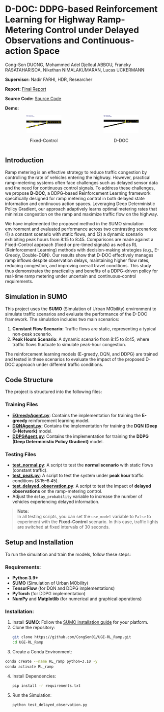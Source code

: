 # D-DOC: DDPG-based Reinforcement Learning for Highway Ramp-Metering Control under Delayed Observations and Continuous-action Space

Cong-Son DUONG, Mohammed Adel Djelloul ABBOU, Francky RASATAHARISOA, Nikethan NIMALAKUMARAN, Lucas UCKERMANN

**Supervisor:** Nadir FARHI, HDR, Researcher

**Report:**  [Final Report](https://heyzine.com/flip-book/59e53eabc9.html)

**Source Code:**  [Source Code](https://github.com/CongSon01/RL_Ramp)

**Demo:** 

<div style="display: flex; justify-content: space-between;">
  <div style="text-align: center;">
    <img src="./report/No_control.gif" alt="Demo GIF" width="45%" />
    <p>Fixed-Control</p>
  </div>
  <div style="text-align: center;">
    <img src="./report/D-DOC.gif" alt="Demo GIF" width="45%" />
    <p>D-DOC</p>
  </div>
</div>

## Introduction

Ramp metering is an effective strategy to reduce traffic congestion by controlling the rate
of vehicles entering the highway. However, practical ramp-metering systems often face challenges such as delayed sensor data and the need for continuous control signals. To address these challenges, we propose **D-DOC**, a DDPG-based Reinforcement Learning framework specifically designed for ramp metering control in both delayed state information and continuous action spaces. Leveraging Deep Deterministic Policy Gradient, our approach adaptively learns optimal metering rates that minimize congestion on the ramp and maximize traffic flow on the highway.

We have implemented the proposed method in the SUMO simulation environment and evaluated performance across two contrasting scenarios: (1) a constant scenario with static flows, and (2) a dynamic scenario exhibiting peak hours from 8:15 to 8:45. Comparisons are made against a Fixed-Control approach (fixed or pre-timed signals) as well as RL (Reinforcement Learning) methods with decision-making strategies (e.g., E-Greedy, Double-DQN). Our results show that D-DOC effectively manages ramp inflows despite observation delays, maintaining higher flow rates, reducing congestion, and improving overall travel conditions. This study thus demonstrates the practicality and benefits of a DDPG-driven policy for real-time ramp metering under uncertain and continuous-control requirements.

## Simulation in SUMO

This project uses the **SUMO** (Simulation of Urban MObility) environment to simulate traffic scenarios and evaluate the performance of the D-DOC framework. The simulation includes two main scenarios:

1. **Constant Flow Scenario**: Traffic flows are static, representing a typical non-peak scenario.
2. **Peak Hours Scenario**: A dynamic scenario from 8:15 to 8:45, where traffic flows fluctuate to simulate peak-hour congestion.

The reinforcement learning models (E-greedy, DQN, and DDPG) are trained and tested in these scenarios to evaluate the impact of the proposed D-DOC approach under different traffic conditions.

## Code Structure

The project is structured into the following files:

### Training Files

- [**EGreedyAgent.py**](./EGreedyAgent.py): Contains the implementation for training the **E-greedy** reinforcement learning model.
- [**DQNAgent.py**](./DQNAgent.py): Contains the implementation for training the **DQN (Deep Q-Network)** model.
- [**DDPGAgent.py**](./DDPGAgent.py): Contains the implementation for training the **DDPG (Deep Deterministic Policy Gradient)** model.

### Testing Files

- [**test_normal.py**](./test_normal.py): A script to test the **normal scenario** with static flows (constant traffic).
- [**test_peak.py**](./test_peak.py): A script to test the system under **peak hour** traffic conditions (8:15–8:45).
- [**test_delayed_observation.py**](./test_delayed_observation.py): A script to test the impact of **delayed observations** on the ramp-metering control.
- Adjust the `delay_probability` variable to increase the number of vehicles experiencing delayed information.

> **Note:**  
> In all testing scripts, you can set the `use_model` variable to `False` to experiment with the **Fixed-Control** scenario. In this case, traffic lights are switched at fixed intervals of 30 seconds.

## Setup and Installation

To run the simulation and train the models, follow these steps:

### Requirements:

- **Python 3.9+**
- **SUMO** (Simulation of Urban MObility)
- **TensorFlow** (for DQN and DDPG implementations)
- **PyTorch** (for DDPG implementation)
- **NumPy** and **Matplotlib** (for numerical and graphical operations)

### Installation:

1. Install **SUMO**: Follow the [SUMO installation guide](https://sumo.dlr.de/docs/Installing/index.html) for your platform.
2. Clone the repository:
   ```bash
   git clone https://github.com/CongSon01/UGE-RL_Ramp.git
   cd UGE-RL_Ramp
   ```
3. Create a Conda Environment:
  ```bash
  conda create --name RL_ramp python=3.10 -y
  conda activate RL_ramp
  ```

4. Install Dependencies:

   ```bash
   pip install -r requirements.txt
   ```

5. Run the Simulation:

   ```bash
   python test_delayed_observation.py
   ```
